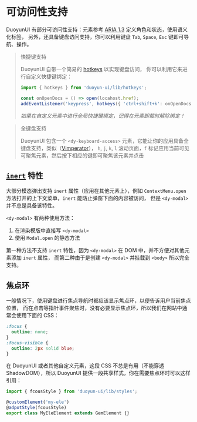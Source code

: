 # 可访问性支持

DuoyunUI 有部分可访问性支持：元素参考 [ARIA 1.3](https://w3c.github.io/aria/#role_definitions) 定义角色和状态，使用语义化标签，
另外，还具备键盘访问支持，你可以利用键盘 `Tab`, `Space`, `Esc` 键即可导航、操作。

> 快捷键支持
>
> DuoyunUI 自带一个简易的 [hotkeys](https://github.com/greena13/react-hotkeys) 以实现键盘访问，
> 你可以利用它来进行自定义快捷键绑定：
>
> ```ts
> import { hotkeys } from 'duoyun-ui/lib/hotkeys';
>
> const onOpenDocs = () => open(locahost.href);
> addEventListener('keypress', hotkeys({ 'ctrl+shift+k': onOpenDocs }));
> ```
>
> _如果在自定义元素中进行全局快捷键绑定，记得在元素卸载时解除绑定！_

> 全键盘支持
>
> DuoyunUI 包含一个 `<dy-keyboard-access>` 元素，它能让你的应用具备全键盘支持，类似（[Vimperator](http://vimperator.org/)），
> `h`, `j`, `k`, `l` 滚动页面，`f` 标记应用当前可见可聚焦元素，然后按下相应的键即可聚焦该元素并点击

## [`inert`](https://developer.mozilla.org/en-US/docs/Web/API/HTMLElement/inert) 特性

大部分模态弹出支持 `inert` 属性（应用在其他元素上），例如 `ContextMenu.open` 方法打开的上下文菜单，`inert` 能防止弹窗下面的内容被访问，
但是 `<dy-modal>` 并不总是具备该特性。

`<dy-modal>` 有两种使用方法：

1. 在渲染模版中直接写 `<dy-modal>`
2. 使用 `Modal.open` 的静态方法

第一种方法不支持 `inert` 特性，因为 `<dy-modal>` 在 DOM 中，并不方便对其他元素添加 `inert` 属性，
而第二种由于是创建 `<dy-modal>` 并挂载到 `<body>` 所以完全支持。

## 焦点环

一般情况下，使用键盘进行焦点导航时都应该显示焦点环，以便告诉用户当前焦点位置，
而在点击等指针事件聚焦时，没有必要显示焦点环，所以我们在网站中通常会使用下面的 CSS：

```css
:focus {
  outline: none;
}
:focus-visible {
  outline: 2px solid blue;
}
```

在 DuoyunUI 或者其他自定义元素，这段 CSS 不总是有用（不能穿透 ShadowDOM），所以 DuoyunUI 提供一段共享样式，你在需要焦点环时可以这样引用：

```ts
import { fcousStyle } from 'duoyun-ui/lib/styles';

@customElement('my-ele')
@adpotStyle(fcousStyle)
export class MyEleElement extends GemElement {}
```
